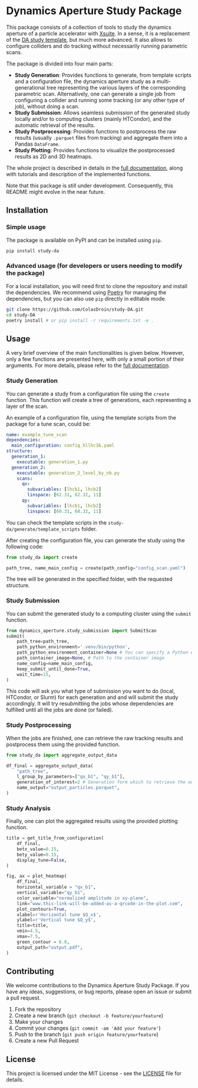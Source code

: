 # Dynamics Aperture Study Package

This package consists of a collection of tools to study the dynamics aperture of a particle accelerator with [Xsuite](https://github.com/xsuite/xsuite). In a sense, it is a replacement of the [DA study template](https://github.com/xsuite/DA_study_template), but much more advanced. It also allows to configure colliders and do tracking without necessarily running parametric scans.

 The package is divided into four main parts:

- **Study Generation**: Provides functions to generate, from template scripts and a configuration file, the dynamics aperture study as a multi-generational tree representing the various layers of the corresponding parametric scan. Alternatively, one can generate a single job from configuring a collider and running some tracking (or any other type of job), without doing a scan.
- **Study Submission**: Allows seamless submission of the generated study locally and/or to computing clusters (mainly HTCondor), and the automatic retrieval of the results.
- **Study Postprocessing**: Provides functions to postprocess the raw results (usually `.parquet` files from tracking) and aggregate them into a Pandas `DataFrame`.
- **Study Plotting**: Provides functions to visualize the postprocessed results as 2D and 3D heatmaps.

The whole project is described in details in the [full documentation](https://colasdroin.github.io/study-DA/), along with tutorials and description of the implemented functions.

Note that this package is still under development. Consequently, this README might evolve in the near future.

## Installation

### Simple usage

The package is available on PyPI and can be installed using `pip`.

```bash
pip install study-da
```

### Advanced usage (for developers or users needing to modify the package)

For a local installation, you will need first to clone the repository and install the dependencies. We recommend using [Poetry](https://python-poetry.org/) for managing the dependencies, but you can also use `pip` directly in editable mode.

```bash
git clone https://github.com/ColasDroin/study-DA.git
cd study-DA
poetry install # or pip install -r requirements.txt -e .
```

## Usage

A very brief overview of the main functionalities is given below. However, only a few functions are presented here, with only a small portion of their arguments. For more details, please refer to the [full documentation](https://colasdroin.github.io/study-DA/).

### Study Generation

You can generate a study from a configuration file using the `create` function. This function will create a tree of generations, each representing a layer of the scan.

An example of a configuration file, using the template scripts from the package for a tune scan, could be:

```yaml
name: example_tune_scan
dependencies:
  main_configuration: config_hllhc16.yaml
structure:
  generation_1:
    executable: generation_1.py
  generation_2:
    executable: generation_2_level_by_nb.py
    scans:
      qx:
        subvariables: [lhcb1, lhcb2]
        linspace: [62.31, 62.32, 11]
      qy:
        subvariables: [lhcb1, lhcb2]
        linspace: [60.31, 60.32, 11]
```

You can check the template scripts in the `study-da/generate/template_scripts` folder.

After creating the configuration file, you can generate the study using the following code:

```python
from study_da import create

path_tree, name_main_config = create(path_config="config_scan.yaml")
```

The tree will be generated in the specified folder, with the requested structure.

### Study Submission

You can submit the generated study to a computing cluster using the ```submit``` function. 

```python
from dynamics_aperture.study_submission import SubmitScan
submit(
    path_tree=path_tree,
    path_python_environment='.venv/bin/python',
    path_python_environment_container=None # You can specify a Python environment inside of a container instead
    path_container_image=None, # Path to the container image
    name_config=name_main_config,
    keep_submit_until_done=True,
    wait_time=15,
)
```

This code will ask you what type of submission you want to do (local, HTCondor, or Slurm) for each generation and and will submit the study accordingly. It will try resubmitting the jobs whose dependencies are fulfilled until all the jobs are done (or failed).

### Study Postprocessing

When the jobs are finished, one can retrieve the raw tracking results and postprocess them using the provided function.

```python
from study_da import aggregate_output_data

df_final = aggregate_output_data(
    "path_tree",
    l_group_by_parameters=["qx_b1", "qy_b1"],
    generation_of_interest=2 # Generation form which to retrieve the output,
    name_output="output_particles.parquet",    
)
```

### Study Analysis

Finally, one can plot the aggregated results using the provided plotting function.

```python
title = get_title_from_configuration(
    df_final,
    betx_value=0.15,
    bety_value=0.15,
    display_tune=False,
)

fig, ax = plot_heatmap(
    df_final,
    horizontal_variable = "qx_b1",
    vertical_variable="qy_b1",
    color_variable="normalized amplitude in xy-plane",
    link="www.this-link-will-be-added-as-a-qrcode-in-the-plot.com",
    plot_contours=True,
    xlabel=r'Horizontal tune $Q_x$',
    ylabel=r'Vertical tune $Q_y$',
    title=title,
    vmin=4.5,
    vmax=7.5,
    green_contour = 6.0,
    output_path="output.pdf",
)
```

## Contributing

We welcome contributions to the Dynamics Aperture Study Package. If you have any ideas, suggestions, or bug reports, please open an issue or submit a pull request.

1. Fork the repository
2. Create a new branch (`git checkout -b feature/yourfeature`)
3. Make your changes
4. Commit your changes (`git commit -am 'Add your feature'`)
5. Push to the branch (`git push origin feature/yourfeature`)
6. Create a new Pull Request

## License

This project is licensed under the MIT License - see the [LICENSE](LICENSE) file for details.
